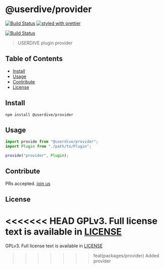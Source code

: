# @userdive/provider

[![Build Status](https://travis-ci.org/userdive/agent.js.svg?branch=master)](https://travis-ci.org/userdive/agent.js)
[![styled with prettier](https://img.shields.io/badge/styled_with-prettier-ff69b4.svg)](https://github.com/prettier/prettier)

[![Build Status](https://saucelabs.com/browser-matrix/userdive.svg)](https://saucelabs.com/open_sauce/user/userdive/builds)

> USERDIVE plugin provider

## Table of Contents

*   [Install](#install)
*   [Usage](#usage)
*   [Contribute](#contribute)
*   [License](#license)

## Install

    npm install @userdive/provider

## Usage

```js
import provide from "@userdive/provider";
import Plugin from "./path/to/Plugin";

provide("provider", Plugin);
```

## Contribute

PRs accepted. [join us](https://www.wantedly.com/companies/uncovertruth/projects)

## License

<<<<<<< HEAD
GPLv3. Full license text is available in [LICENSE](https://github.com/userdive/agent.js/blob/master/LICENSE)
=======
GPLv3. Full license text is available in [LICENSE](https://github.com/userdive/agent.js/blob/master/packages/provider/LICENSE)
>>>>>>> feat(packages/provider) Added provider
